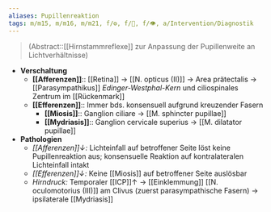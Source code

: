 ```yaml
---
aliases: Pupillenreaktion
tags: m/m15, m/m16, m/m21, f/⚙️, f/🧠, f/👁️, a/Intervention/Diagnostik
---
```

> (Abstract::[[Hirnstammreflexe]] zur Anpassung der Pupillenweite an Lichtverhältnisse)
- **Verschaltung**
	- **[[Afferenzen]]**:: [[Retina]] → [[N. opticus (II)]] → Area prätectalis → [[Parasympathikus]] *Edinger-Westphal-Kern* und ciliospinales Zentrum im [[Rückenmark]]
	- **[[Efferenzen]]**:: Immer bds. konsensuell aufgrund kreuzender Fasern
		- **[[Miosis]]**:: Ganglion ciliare → [[M. sphincter pupillae]]
		- **[[Mydriasis]]**:: Ganglion cervicale superius → [[M. dilatator pupillae]]
- **Pathologien**
	- *[[Afferenzen]]↓:* Lichteinfall auf betroffener Seite löst keine Pupillenreaktion aus; konsensuelle Reaktion auf kontralateralen Lichteinfall intakt
	- *[[Efferenzen]]↓:* Keine [[Miosis]] auf betroffener Seite auslösbar
	- *Hirndruck:* Temporaler [[ICP]]↑ → [[Einklemmung]] [[N. oculomotorius (III)]] am Clivus (zuerst parasympathische Fasern) → ipsilaterale [[Mydriasis]]